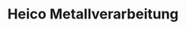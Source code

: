 ---
title: "Heico Metallverarbeitung"
url: /beckum/heico-metallverarbeitung/
shop: Schlüsseldienst
---